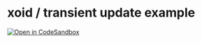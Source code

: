 # xoid / transient update example

[![Open in CodeSandbox](https://img.shields.io/badge/Open%20in-CodeSandbox-blue?style=flat&colorA=4f2eb3&colorB=4f2eb3&logo=codesandbox)](https://githubbox.com/xoidlabs/xoid/tree/master/examples/transient-update-resize-observer)
